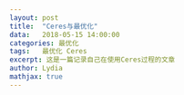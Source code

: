```yaml
---
layout:	post
title:	"Ceres与最优化"
data:	2018-05-15 14:00:00
categories: 最优化
tags:	最优化 Ceres
excerpt: 这是一篇记录自己在使用Ceres过程的文章
author: Lydia
mathjax: true
---
```

